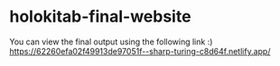 # holokitab-final-website

You can view the final output using the following link :)
https://62260efa02f49913de97051f--sharp-turing-c8d64f.netlify.app/
